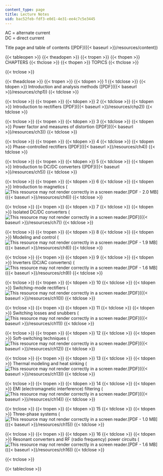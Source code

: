 ```yaml
---
content_type: page
title: Lecture Notes
uid: bac52feb-fdf3-e0d1-4e31-ee4c7c5e3445
---
```


AC = alternate current  
DC = direct current

Title page and table of contents ([PDF]({{< baseurl >}}/resources/content))

{{< tableopen >}}
{{< theadopen >}}
{{< tropen >}}
{{< thopen >}}
CHAPTERS
{{< thclose >}}
{{< thopen >}}
TOPICS
{{< thclose >}}

{{< trclose >}}

{{< theadclose >}}
{{< tropen >}}
{{< tdopen >}}
1
{{< tdclose >}}
{{< tdopen >}}
Introduction and analysis methods ([PDF]({{< baseurl >}}/resources/chp1))
{{< tdclose >}}

{{< trclose >}}
{{< tropen >}}
{{< tdopen >}}
2
{{< tdclose >}}
{{< tdopen >}}
Introduction to rectifiers ([PDF]({{< baseurl >}}/resources/chp2))
{{< tdclose >}}

{{< trclose >}}
{{< tropen >}}
{{< tdopen >}}
3
{{< tdclose >}}
{{< tdopen >}}
Power factor and measures of distortion ([PDF]({{< baseurl >}}/resources/ch3))
{{< tdclose >}}

{{< trclose >}}
{{< tropen >}}
{{< tdopen >}}
4
{{< tdclose >}}
{{< tdopen >}}
Phase-controlled rectifiers ([PDF]({{< baseurl >}}/resources/ch4))
{{< tdclose >}}

{{< trclose >}}
{{< tropen >}}
{{< tdopen >}}
5
{{< tdclose >}}
{{< tdopen >}}
Introduction to DC/DC converters ([PDF]({{< baseurl >}}/resources/ch5))
{{< tdclose >}}

{{< trclose >}}
{{< tropen >}}
{{< tdopen >}}
6
{{< tdclose >}}
{{< tdopen >}}
Introduction to magnetics (![This resource may not render correctly in a screen reader.](/images/inacessible.gif)[PDF - 2.0 MB]({{< baseurl >}}/resources/ch6))
{{< tdclose >}}

{{< trclose >}}
{{< tropen >}}
{{< tdopen >}}
7
{{< tdclose >}}
{{< tdopen >}}
Isolated DC/DC converters (![This resource may not render correctly in a screen reader.](/images/inacessible.gif)[PDF]({{< baseurl >}}/resources/ch7))
{{< tdclose >}}

{{< trclose >}}
{{< tropen >}}
{{< tdopen >}}
8
{{< tdclose >}}
{{< tdopen >}}
Modeling and control (![This resource may not render correctly in a screen reader.](/images/inacessible.gif)[PDF - 1.9 MB]({{< baseurl >}}/resources/ch8))
{{< tdclose >}}

{{< trclose >}}
{{< tropen >}}
{{< tdopen >}}
9
{{< tdclose >}}
{{< tdopen >}}
Inverters (DC/AC converters) (![This resource may not render correctly in a screen reader.](/images/inacessible.gif)[PDF - 1.6 MB]({{< baseurl >}}/resources/ch9))
{{< tdclose >}}

{{< trclose >}}
{{< tropen >}}
{{< tdopen >}}
10
{{< tdclose >}}
{{< tdopen >}}
Switching-mode rectifiers (![This resource may not render correctly in a screen reader.](/images/inacessible.gif)[PDF]({{< baseurl >}}/resources/ch10))
{{< tdclose >}}

{{< trclose >}}
{{< tropen >}}
{{< tdopen >}}
11
{{< tdclose >}}
{{< tdopen >}}
Switching losses and snubbers (![This resource may not render correctly in a screen reader.](/images/inacessible.gif)[PDF]({{< baseurl >}}/resources/ch11))
{{< tdclose >}}

{{< trclose >}}
{{< tropen >}}
{{< tdopen >}}
12
{{< tdclose >}}
{{< tdopen >}}
Soft-switching techniques (![This resource may not render correctly in a screen reader.](/images/inacessible.gif)[PDF]({{< baseurl >}}/resources/ch12))
{{< tdclose >}}

{{< trclose >}}
{{< tropen >}}
{{< tdopen >}}
13
{{< tdclose >}}
{{< tdopen >}}
Thermal modeling and heat sinking (![This resource may not render correctly in a screen reader.](/images/inacessible.gif)[PDF]({{< baseurl >}}/resources/ch13))
{{< tdclose >}}

{{< trclose >}}
{{< tropen >}}
{{< tdopen >}}
14
{{< tdclose >}}
{{< tdopen >}}
EMI (electromagnetic interference) filtering (![This resource may not render correctly in a screen reader.](/images/inacessible.gif)[PDF]({{< baseurl >}}/resources/ch14))
{{< tdclose >}}

{{< trclose >}}
{{< tropen >}}
{{< tdopen >}}
15
{{< tdclose >}}
{{< tdopen >}}
Three-phase systems (![This resource may not render correctly in a screen reader.](/images/inacessible.gif)[PDF - 1.0 MB]({{< baseurl >}}/resources/ch15))
{{< tdclose >}}

{{< trclose >}}
{{< tropen >}}
{{< tdopen >}}
16
{{< tdclose >}}
{{< tdopen >}}
Resonant converters and RF (radio frequency) power circuits (![This resource may not render correctly in a screen reader.](/images/inacessible.gif)[PDF - 1.6 MB]({{< baseurl >}}/resources/ch16))
{{< tdclose >}}

{{< trclose >}}

{{< tableclose >}}